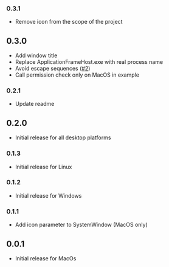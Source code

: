 ### 0.3.1

- Remove icon from the scope of the project

## 0.3.0

- Add window title
- Replace ApplicationFrameHost.exe with real process name
- Avoid escape sequences ([#2](https://github.com/unitedideasco/system_windows/issues/2))
- Call permission check only on MacOS in example

### 0.2.1

- Update readme

## 0.2.0

- Initial release for all desktop platforms

### 0.1.3

- Initial release for Linux

### 0.1.2

- Initial release for Windows

### 0.1.1

- Add icon parameter to SystemWindow (MacOS only)

## 0.0.1

- Initial release for MacOs
